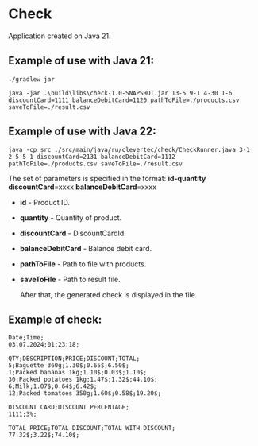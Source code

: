 # Check  
Application created on Java 21.  


## Example of use with Java 21:
```shell
./gradlew jar
```

```shell
java -jar .\build\libs\check-1.0-SNAPSHOT.jar 13-5 9-1 4-30 1-6 discountCard=1111 balanceDebitCard=1120 pathToFile=./products.csv saveToFile=./result.csv
```
## Example of use with Java 22:

```shell
java -cp src ./src/main/java/ru/clevertec/check/CheckRunner.java 3-1 2-5 5-1 discountCard=2131 balanceDebitCard=1112 pathToFile=./products.csv saveToFile=./result.csv
```

The set of parameters is specified in the format: __id-quantity__   __discountCard__=xxxx
__balanceDebitCard__=xxxx
- __id__ - Product ID.  
- __quantity__ - Quantity of product.    
- __discountCard__ - DiscountCardId.
- __balanceDebitCard__ - Balance debit card.
- __pathToFile__ - Path to file with products.
- __saveToFile__ - Path to result file.

  After that, the generated check is displayed in the file.  

## Example of check:
```text
Date;Time;
03.07.2024;01:23:18;

QTY;DESCRIPTION;PRICE;DISCOUNT;TOTAL;
5;Baguette 360g;1.30$;0.65$;6.50$;
1;Packed bananas 1kg;1.10$;0.03$;1.10$;
30;Packed potatoes 1kg;1.47$;1.32$;44.10$;
6;Milk;1.07$;0.64$;6.42$;
12;Packed tomatoes 350g;1.60$;0.58$;19.20$;

DISCOUNT CARD;DISCOUNT PERCENTAGE;
1111;3%;

TOTAL PRICE;TOTAL DISCOUNT;TOTAL WITH DISCOUNT;
77.32$;3.22$;74.10$;
```